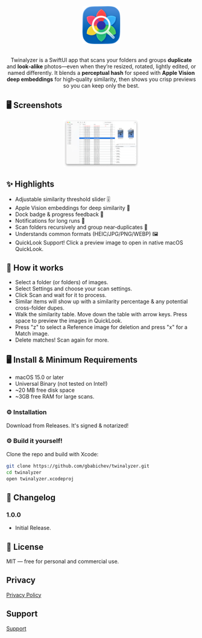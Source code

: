 <div align="center">

<picture>
  <source srcset="Documentation/icon-dark.png" media="(prefers-color-scheme: dark)">
  <source srcset="Documentation/icon-light.png" media="(prefers-color-scheme: light)">
  <img src="Documentation/icon-light.png" alt="App Icon" width="100">
</picture>
<br/><br/>

Twinalyzer is a SwiftUI app that scans your folders and groups **duplicate** and **look‑alike** photos—even when they’re resized, rotated, lightly edited, or named differently. It blends a **perceptual hash** for speed with **Apple Vision deep embeddings** for high‑quality similarity, then shows you crisp previews so you can keep only the best.

</div>

## 🖥️ Screenshots 

<p align="center">
    <img src="Documentation/App1.png" width="40%">
</p>

## ✨ Highlights

- Adjustable similarity threshold slider 🎚️
- Apple Vision embeddings for deep similarity 🔬
- Dock badge & progress feedback 🧮
- Notifications for long runs 🔔
- Scan folders recursively and group near‑duplicates 📁
- Understands common formats (HEIC/JPG/PNG/WEBP) 🖼️
- QuickLook Support! Click a preview image to open in native macOS QuickLook. 

## 🧠 How it works

- Select a folder (or folders) of images.
- Select Settings and choose your scan settings.
- Click Scan and wait for it to process.
- Similar items will show up with a similarity percentage & any potential cross-folder dupes.
- Walk the similarity table. Move down the table with arrow keys. Press space to preview the images in QuickLook.
- Press "z" to select a Reference image for deletion and press "x" for a Match image.
- Delete matches! Scan again for more.

## 🖥️ Install & Minimum Requirements

- macOS 15.0 or later  
- Universal Binary (not tested on Intel!)
- ~20 MB free disk space
- ~3GB free RAM for large scans. 


### ⚙️ Installation

Download from Releases. It's signed & notarized!

### ⚙️ Build it yourself!

Clone the repo and build with Xcode:

```bash
git clone https://github.com/gbabichev/twinalyzer.git
cd twinalyzer
open twinalyzer.xcodeproj
```

## 📝 Changelog

### 1.0.0 
- Initial Release. 

## 📄 License

MIT — free for personal and commercial use. 

## Privacy
<a href="Documentation/PrivacyPolicy.html">Privacy Policy</a>

## Support 
<a href="Documentation/Support.html">Support</a>